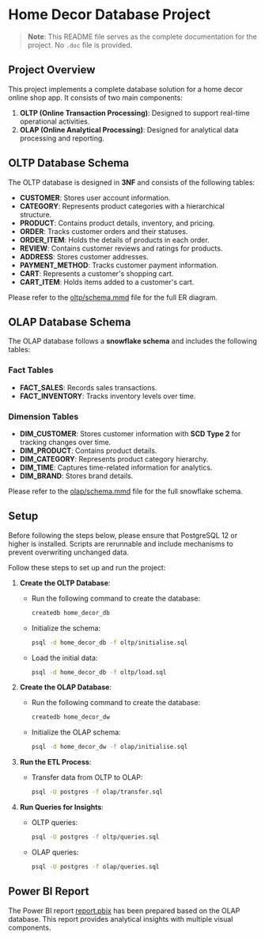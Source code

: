 # Home Decor Database Project

> **Note**: This README file serves as the complete documentation for
> the project. No `.doc` file is provided.

## Project Overview

This project implements a complete database solution for a home decor
online shop app. It consists of two main components:

1. **OLTP (Online Transaction Processing)**: Designed to support
   real-time operational activities.
2. **OLAP (Online Analytical Processing)**: Designed for analytical
   data processing and reporting.

## OLTP Database Schema

The OLTP database is designed in **3NF** and consists of the following
tables:

- **CUSTOMER**: Stores user account information.
- **CATEGORY**: Represents product categories with a hierarchical
  structure.
- **PRODUCT**: Contains product details, inventory, and pricing.
- **ORDER**: Tracks customer orders and their statuses.
- **ORDER_ITEM**: Holds the details of products in each order.
- **REVIEW**: Contains customer reviews and ratings for products.
- **ADDRESS**: Stores customer addresses.
- **PAYMENT_METHOD**: Tracks customer payment information.
- **CART**: Represents a customer's shopping cart.
- **CART_ITEM**: Holds items added to a customer's cart.

Please refer to the [oltp/schema.mmd](oltp/schema.mmd) file for the
full ER diagram.

## OLAP Database Schema

The OLAP database follows a **snowflake schema** and includes the
following tables:

### Fact Tables

- **FACT_SALES**: Records sales transactions.
- **FACT_INVENTORY**: Tracks inventory levels over time.

### Dimension Tables

- **DIM_CUSTOMER**: Stores customer information with **SCD Type 2**
  for tracking changes over time.
- **DIM_PRODUCT**: Contains product details.
- **DIM_CATEGORY**: Represents product category hierarchy.
- **DIM_TIME**: Captures time-related information for analytics.
- **DIM_BRAND**: Stores brand details.

Please refer to the [olap/schema.mmd](olap/schema.mmd) file for the
full snowflake schema.

## Setup

Before following the steps below, please ensure that PostgreSQL 12 or
higher is installed. Scripts are rerunnable and include mechanisms to
prevent overwriting unchanged data.

Follow these steps to set up and run the project:

1. **Create the OLTP Database**:
   - Run the following command to create the database:
     ```bash
     createdb home_decor_db
     ```
   - Initialize the schema:
     ```bash
     psql -d home_decor_db -f oltp/initialise.sql
     ```
   - Load the initial data:
     ```bash
     psql -d home_decor_db -f oltp/load.sql
     ```

2. **Create the OLAP Database**:
   - Run the following command to create the database:
     ```bash
     createdb home_decor_dw
     ```
   - Initialize the OLAP schema:
     ```bash
     psql -d home_decor_dw -f olap/initialise.sql
     ```

3. **Run the ETL Process**:
   - Transfer data from OLTP to OLAP:
     ```bash
     psql -U postgres -f olap/transfer.sql
     ```

4. **Run Queries for Insights**:
   - OLTP queries:
     ```bash
     psql -U postgres -f oltp/queries.sql
     ```
   - OLAP queries:
     ```bash
     psql -U postgres -f olap/queries.sql
     ```

## Power BI Report

The Power BI report [report.pbix](./report.pbix) has been prepared
based on the OLAP database. This report provides analytical insights
with multiple visual components.
